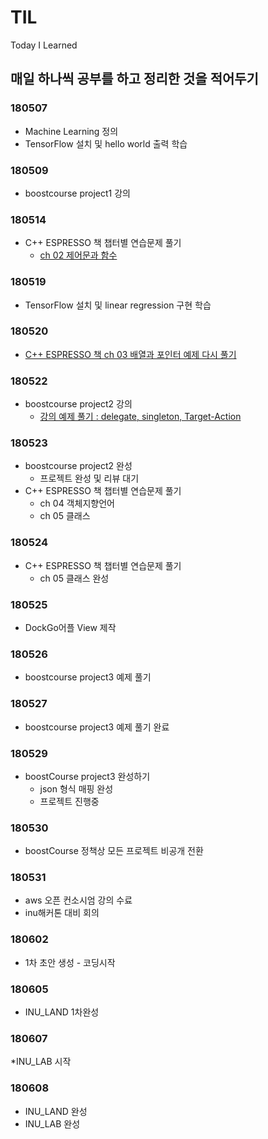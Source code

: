 # TIL
Today I Learned

## 매일 하나씩 공부를 하고 정리한 것을 적어두기


### 180507
* Machine Learning 정의 
* TensorFlow 설치 및 hello world 출력 학습

### 180509
* boostcourse project1 강의

### 180514
* C++ ESPRESSO 책 챕터별 연습문제 풀기
  * [ch 02 제어문과 함수](https://github.com/dongdong97/TIL/tree/master/C%2B%2B%20ESPRESSO/CH%2002/CH%2002)

### 180519
* TensorFlow 설치 및 linear regression 구현 학습

### 180520
* [C++ ESPRESSO 책 ch 03 배열과 포인터 예제 다시 풀기](https://github.com/dongdong97/TIL/tree/master/C%2B%2B%20ESPRESSO/CH%2003/CH%2003)

### 180522
* boostcourse project2 강의
   * [강의 예제 풀기 : delegate, singleton, Target-Action](https://github.com/dongdong97/TIL/tree/master/Boost_Course/Project2_ex/imagePikerView)

### 180523
* boostcourse project2 완성
   * 프로젝트 완성 및 리뷰 대기
* C++ ESPRESSO 책 챕터별 연습문제 풀기
   * ch 04 객체지향언어
   * ch 05 클래스

### 180524
* C++ ESPRESSO 책 챕터별 연습문제 풀기
   * ch 05 클래스 완성
   
### 180525 
* DockGo어플 View 제작

### 180526
* boostcourse project3 예제 풀기

### 180527
* boostcourse project3 예제 풀기 완료

### 180529
* boostCourse project3 완성하기
   * json 형식 매핑 완성
   * 프로젝트 진행중
   
### 180530
* boostCourse 정책상 모든 프로젝트 비공개 전환

### 180531
* aws 오픈 컨소시엄 강의 수료
* inu해커톤 대비 회의

### 180602
* 1차 초안 생성 - 코딩시작

### 180605
* INU_LAND 1차완성

### 180607
*INU_LAB 시작

### 180608
* INU_LAND 완성
* INU_LAB 완성

